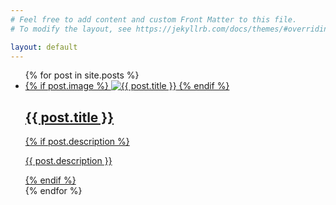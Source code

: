 ```yaml
---
# Feel free to add content and custom Front Matter to this file.
# To modify the layout, see https://jekyllrb.com/docs/themes/#overriding-theme-defaults

layout: default
---
```


<ul class="posts-list">
  {% for post in site.posts %}
    <li class="post-item">
      <a href="{{ post.url | relative_url }}" class="post-link">
        {% if post.image %}
          <img src="{{ post.image | relative_url }}" alt="{{ post.title }}" class="post-image">
        {% endif %}
        <div class="post-content">
          <h2 class="post-title">{{ post.title }}</h2>
          {% if post.description %}
            <p class="post-description">{{ post.description }}</p>
          {% endif %}
        </div>
      </a>
    </li>
  {% endfor %}
</ul>